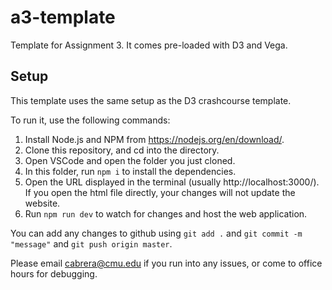 # a3-template

Template for Assignment 3. It comes pre-loaded with D3 and Vega.

## Setup

This template uses the same setup as the D3 crashcourse template.

To run it, use the following commands:

1. Install Node.js and NPM from https://nodejs.org/en/download/.
2. Clone this repository, and cd into the directory.
3. Open VSCode and open the folder you just cloned.
4. In this folder, run `npm i` to install the dependencies.
5. Open the URL displayed in the terminal (usually http://localhost:3000/). If you open the html file directly, your changes will not update the website.
6. Run `npm run dev` to watch for changes and host the web application.

You can add any changes to github using `git add .` and `git commit -m "message"` and `git push origin master`.

Please email [cabrera@cmu.edu](mailto:cabrera@cmu.edu) if you run into any issues, or come to office hours for debugging.
